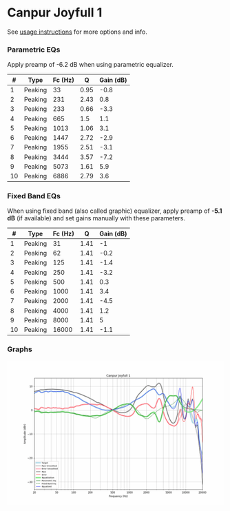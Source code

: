# Canpur Joyfull 1
See [usage instructions](https://github.com/jaakkopasanen/AutoEq#usage) for more options and info.

### Parametric EQs
Apply preamp of -6.2 dB when using parametric equalizer.

|   # | Type    |   Fc (Hz) |    Q |   Gain (dB) |
|-----|---------|-----------|------|-------------|
|   1 | Peaking |        33 | 0.95 |        -0.8 |
|   2 | Peaking |       231 | 2.43 |         0.8 |
|   3 | Peaking |       233 | 0.66 |        -3.3 |
|   4 | Peaking |       665 | 1.5  |         1.1 |
|   5 | Peaking |      1013 | 1.06 |         3.1 |
|   6 | Peaking |      1447 | 2.72 |        -2.9 |
|   7 | Peaking |      1955 | 2.51 |        -3.1 |
|   8 | Peaking |      3444 | 3.57 |        -7.2 |
|   9 | Peaking |      5073 | 1.61 |         5.9 |
|  10 | Peaking |      6886 | 2.79 |         3.6 |

### Fixed Band EQs
When using fixed band (also called graphic) equalizer, apply preamp of **-5.1 dB** (if available) and set gains manually with these parameters.

|   # | Type    |   Fc (Hz) |    Q |   Gain (dB) |
|-----|---------|-----------|------|-------------|
|   1 | Peaking |        31 | 1.41 |        -1   |
|   2 | Peaking |        62 | 1.41 |        -0.2 |
|   3 | Peaking |       125 | 1.41 |        -1.4 |
|   4 | Peaking |       250 | 1.41 |        -3.2 |
|   5 | Peaking |       500 | 1.41 |         0.3 |
|   6 | Peaking |      1000 | 1.41 |         3.4 |
|   7 | Peaking |      2000 | 1.41 |        -4.5 |
|   8 | Peaking |      4000 | 1.41 |         1.2 |
|   9 | Peaking |      8000 | 1.41 |         5   |
|  10 | Peaking |     16000 | 1.41 |        -1.1 |

### Graphs
![](./Canpur%20Joyfull%201.png)
